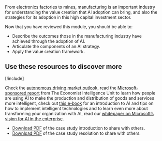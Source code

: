 From electronics factories to mines, manufacturing is an important industry for understanding the value creation that AI adoption can bring, and also the strategies for its adoption in this high capital investment sector.

Now that you have reviewed this module, you should be able to:

* Describe the outcomes those in the manufacturing industry have achieved through the adoption of AI.
* Articulate the components of an AI strategy.
* Apply the value creation framework.

## Use these resources to discover more

[!include[](../../../includes/open-link-in-new-tab-note.md)]

Check the [autonomous driving market outlook](https://info.microsoft.com/ww-landing-Global-Autonomous-Driving-Market-Outlook-Report-eBook.html), read the [Microsoft-sponsored report](https://info.microsoft.com/ww-landing-Intelligent-Economies-Microsoft-eBook.html) from The Economist Intelligence Unit to learn how people are using AI to make the production and distribution of goods and services more intelligent, check out [this e-book](https://info.microsoft.com/ww-landing-aI-basics-for-business-eBook.html) for an introduction to AI and tips on how to implement intelligent technologies and to learn even more about transforming your organization with AI, read our [whitepaper on Microsoft’s vision for AI in the enterprise](https://query.prod.cms.rt.microsoft.com/cms/api/am/binary/RE2FPpk).

* [Download PDF](https://aka.ms/AIBSSTRAMFGCONDWL) of the case study introduction to share with others. 
* [Download PDF](https://aka.ms/AIBSSTRAMFGRESDWL) of the case study resolution to share with others.